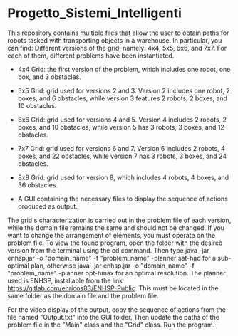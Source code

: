 # Progetto_Sistemi_Intelligenti
This repository contains multiple files that allow the user to obtain paths for robots tasked with transporting objects in a warehouse.
In particular, you can find:
Different versions of the grid, namely: 4x4, 5x5, 6x6, and 7x7. For each of them, different problems have been instantiated.

- 4x4 Grid: the first version of the problem, which includes one robot, one box, and 3 obstacles.

- 5x5 Grid: grid used for versions 2 and 3. Version 2 includes one robot, 2 boxes, and 6 obstacles, while version 3 features 2 robots, 2 boxes, and 10 obstacles.

- 6x6 Grid: grid used for versions 4 and 5. Version 4 includes 2 robots, 2 boxes, and 10 obstacles, while version 5 has 3 robots, 3 boxes, and 12 obstacles.

- 7x7 Grid: grid used for versions 6 and 7. Version 6 includes 2 robots, 4 boxes, and 22 obstacles, while version 7 has 3 robots, 3 boxes, and 24 obstacles.

- 8x8 Grid: grid used for version 8, which includes 4 robots, 4 boxes, and 36 obstacles.

- A GUI containing the necessary files to display the sequence of actions produced as output.

The grid's characterization is carried out in the problem file of each version, while the domain file remains the same and should not be changed. If you want to change the arrangement of elements, you must operate on the problem file.
To view the found program, open the folder with the desired version from the terminal using the cd command. Then type java -jar enhsp.jar -o "domain_name" -f "problem_name" -planner sat-had for a sub-optimal plan, otherwise java -jar enhsp.jar -o "domain_name" -f "problem_name" -planner opt-hmax for an optimal resolution. The planner used is ENHSP, installable from the link https://gitlab.com/enricos83/ENHSP-Public. This must be located in the same folder as the domain file and the problem file.

For the video display of the output, copy the sequence of actions from the file named "Output.txt" into the GUI folder. Then update the paths of the problem file in the "Main" class and the "Grid" class. Run the program.
